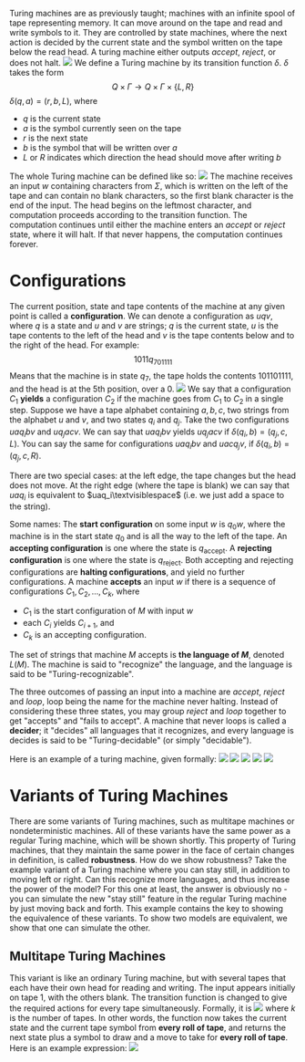 Turing machines are as previously taught; machines with an infinite spool of tape representing memory. It can move around on the tape and read and write symbols to it. They are controlled by state machines, where the next action is decided by the current state and the symbol written on the tape below the read head. A turing machine either outputs *accept*, *reject*, or does not halt.
![](Pasted%20image%2020231016132215.png)
We define a Turing machine by its transition function $\delta$. $\delta$ takes the form $$Q \times \Gamma \rightarrow Q \times \Gamma \times \{L, R\}$$
$\delta(q,a) = (r,b,L)$, where
- $q$ is the current state
- $a$ is the symbol currently seen on the tape
- $r$ is the next state
- $b$ is the symbol that will be written over $a$
- $L$ or $R$ indicates which direction the head should move after writing $b$

The whole Turing machine can be defined like so:
![](Pasted%20image%2020231016133142.png)
The machine receives an input $w$ containing characters from $\Sigma$, which is written on the left of the tape and can contain no blank characters, so the first blank character is the end of the input. The head begins on the leftmost character, and computation proceeds according to the transition function. The computation continues until either the machine enters an *accept* or *reject* state, where it will halt. If that never happens, the computation continues forever.
# Configurations
The current position, state and tape contents of the machine at any given point is called a **configuration**. We can denote a configuration as $uqv$, where $q$ is a state and $u$ and $v$ are strings; $q$ is the current state, $u$ is the tape contents to the left of the head and $v$ is the tape contents below and to the right of the head. For example:
$$1011q_701111$$
Means that the machine is in state $q_7$, the tape holds the contents $101101111$, and the head is at the 5th position, over a $0$.
![](Pasted%20image%2020231016134050.png)
We say that a configuration $C_1$ **yields** a configuration $C_2$ if the machine goes from $C_1$ to $C_2$ in a single step.
Suppose we have a tape alphabet containing $a, b, c$, two strings from the alphabet $u$ and $v$, and two states $q_i$ and $q_j$. Take the two configurations $ua q_i bv$ and $uq_jacv$.
We can say that $ua q_i bv$ yields $uq_jacv$ if $\delta(q_i, b) = (q_j,c,L)$. You can say the same for configurations $ua q_i bv$ and $uac q_j v$, if $\delta(q_i, b) = (q_j,c,R)$.

There are two special cases: at the left edge, the tape changes but the head does not move. At the right edge (where the tape is blank) we can say that $uaq_i$ is equivalent to $uaq_i\textvisiblespace$ (i.e. we just add a space to the string).

Some names:
The **start configuration** on some input $w$ is $q_0w$, where the machine is in the start state $q_0$ and is all the way to the left of the tape.
An **accepting configuration** is one where the state is $q_\text{accept}$.
A **rejecting configuration** is one where the state is $q_\text{reject}$.
Both accepting and rejecting configurations are **halting configurations**, and yield no further configurations.
A machine **accepts** an input $w$ if there is a sequence of configurations $C_1,C_2,\dots,C_k$, where
- $C_1$ is the start configuration of $M$ with input $w$
- each $C_i$ yields $C_{i+1}$, and
- $C_k$ is an accepting configuration.

The set of strings that machine $M$ accepts is **the language of $M$**, denoted $L(M)$. The machine is said to "recognize" the language, and the language is said to be "Turing-recognizable".

The three outcomes of passing an input into a machine are *accept*, *reject* and *loop*, loop being the name for the machine never halting. Instead of considering these three states, you may group *reject* and *loop* together to get "accepts" and "fails to accept". A machine that never loops is called a **decider**; it "decides" all languages that it recognizes, and every language is decides is said to be "Turing-decidable" (or simply "decidable").

Here is an example of a turing machine, given formally:
![](Pasted%20image%2020231016141105.png)
![](Pasted%20image%2020231016141114.png)
![](Pasted%20image%2020231016141130.png)
![](Pasted%20image%2020231016141141.png)
![](Pasted%20image%2020231016141645.png)
# Variants of Turing Machines
There are some variants of Turing machines, such as multitape machines or nondeterministic machines. All of these variants have the same power as a regular Turing machine, which will be shown shortly. This property of Turing machines, that they maintain the same power in the face of certain changes in definition, is called **robustness**.
How do we show robustness? Take the example variant of a Turing machine where you can stay still, in addition to moving left or right. Can this recognize more languages, and thus increase the power of the model? For this one at least, the answer is obviously no - you can simulate the new "stay still" feature in the regular Turing machine by just moving back and forth.
This example contains the key to showing the equivalence of these variants. To show two models are equivalent, we show that one can simulate the other.
## Multitape Turing Machines
This variant is like an ordinary Turing machine, but with several tapes that each have their own head for reading and writing. The input appears initially on tape 1, with the others blank. The transition function is changed to give the required actions for every tape simultaneously. Formally, it is
![](Pasted%20image%2020231016144348.png)
where $k$ is the number of tapes. In other words, the function now takes the current state and the current tape symbol from **every roll of tape**, and returns the next state plus a symbol to draw and a move to take for **every roll of tape**. Here is an example expression:
![](Pasted%20image%2020231016144504.png)
